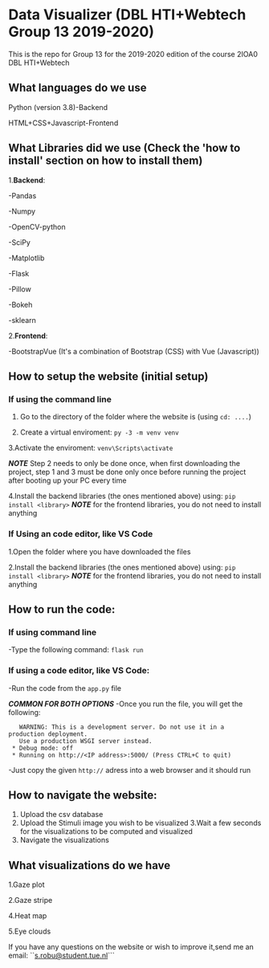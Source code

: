 # Data Visualizer (DBL HTI+Webtech Group 13 2019-2020)

This is the repo for Group 13 for the 2019-2020 edition of the course 2IOA0 DBL HTI+Webtech

## What languages do we use

Python (version 3.8)-Backend

HTML+CSS+Javascript-Frontend

## What Libraries did we use (Check the 'how to install' section on how to install them)

1.**Backend**:

-Pandas

-Numpy

-OpenCV-python

-SciPy

-Matplotlib

-Flask

-Pillow

-Bokeh

-sklearn



2.**Frontend**:

-BootstrapVue (It's a combination of Bootstrap (CSS) with Vue (Javascript))

## How to setup the website (initial setup)

### If using the command line
1. Go to the directory of the folder where the website is (using ```cd: ....```)

2. Create a virtual enviroment: 
```py -3 -m venv venv```

3.Activate the enviroment:
```venv\Scripts\activate```

***NOTE*** Step 2 needs to only be done once, when first downloading the project, step 1 and 3 must be done only once before running the project after booting up your PC every time

4.Install the backend libraries (the ones mentioned above) using:
```pip install <library>```
***NOTE*** for the frontend libraries, you do not need to install anything

### If Using an code editor, like VS Code
1.Open the folder where you have downloaded the files

2.Install the backend libraries (the ones mentioned above) using:
```pip install <library>```
***NOTE*** for the frontend libraries, you do not need to install anything

## How to run the code:

### If using command line
-Type the following command:
```flask run```

### If using a code editor, like VS Code:
-Run the code from the ```app.py``` file

***COMMON FOR BOTH OPTIONS***
-Once you run the file, you will get the following:
``` * Environment: production
   WARNING: This is a development server. Do not use it in a production deployment.
   Use a production WSGI server instead.
 * Debug mode: off
 * Running on http://<IP address>:5000/ (Press CTRL+C to quit)
 ```
 -Just copy the given ``http://`` adress into a web browser and it should run

## How to navigate the website:
1. Upload the csv database
2. Upload the Stimuli image you wish to be visualized
3.Wait a few seconds for the visualizations to be computed and visualized
4. Navigate the visualizations

## What visualizations do we have
1.Gaze plot

2.Gaze stripe

4.Heat map

5.Eye clouds

If you have any questions on the website or wish to improve it,send me an email: ``s.robu@student.tue.nl```
